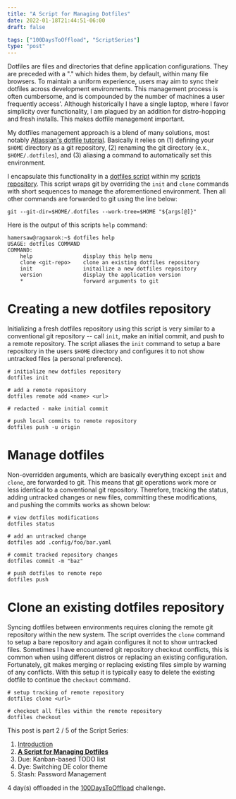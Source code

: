 ```yaml
---
title: "A Script for Managing Dotfiles"
date: 2022-01-18T21:44:51-06:00
draft: false

tags: ["100DaysToOffload", "ScriptSeries"]
type: "post"
---
```


Dotfiles are files and directories that define application configurations. They are preceded with a "." which hides them, by default, within many file browsers. To maintain a uniform experience, users may aim to sync their dotfiles across development environments. This management process is often cumbersome, and is compounded by the number of machines a user frequently access'. Although historically I have a single laptop, where I favor simplicity over functionality, I am plagued by an addition for distro-hopping and fresh installs. This makes dotfile management important.

My dotfiles management approach is a blend of many solutions, most notably [Atlassian's dotfile tutorial](https://www.atlassian.com/git/tutorials/dotfiles). Basically it relies on (1) defining your `$HOME` directory as a git repository, (2) renaming the git directory (e.x., `$HOME/.dotfiles`), and (3) aliasing a command to automatically set this environment.

I encapsulate this functionality in a [dotfiles script](https://github.com/hamersaw/scripts/blob/master/dotfiles) within my [scripts repository](https://github.com/hamersaw/scripts). This script wraps git by overriding the `init` and `clone` commands with short sequences to manage the aforementioned environment. Then all other commands are forwarded to git using the line below:
        
    git --git-dir=$HOME/.dotfiles --work-tree=$HOME "${args[@]}"

Here is the output of this scripts `help` command:

    hamersaw@ragnarok:~$ dotfiles help
    USAGE: dotfiles COMMAND
    COMMAND:
        help                display this help menu
        clone <git-repo>    clone an existing dotfiles repository
        init                initailize a new dotfiles repository
        version             display the application version
        *                   forward arguments to git

# Creating a new dotfiles repository
Initializing a fresh dotfiles repository using this script is very similar to a conventional git repository -- call `init`, make an initial commit, and push to a remote repository. The script aliases the `init` command to setup a bare repository in the users `$HOME` directory and configures it to not show untracked files (a personal preference). 

    # initialize new dotfiles repository
    dotfiles init

    # add a remote repository
    dotfiles remote add <name> <url>

    # redacted - make initial commit

    # push local commits to remote repository
    dotfiles push -u origin

# Manage dotfiles
Non-overridden arguments, which are basically everything except `init` and `clone`, are forwarded to git. This means that git operations work more or less identical to a conventional git repository. Therefore, tracking the status, adding untracked changes or new files, committing these modifications, and pushing the commits works as shown below:

    # view dotfiles modifications
    dotfiles status

    # add an untracked change
    dotfiles add .config/foo/bar.yaml

    # commit tracked repository changes
    dotfiles commit -m "baz"

    # push dotfiles to remote repo
    dotfiles push

# Clone an existing dotfiles repository
Syncing dotfiles between environments requires cloning the remote git repository within the new system. The script overrides the `clone` command to setup a bare repository and again configures it not to show untracked files. Sometimes I have encountered git repository checkout conflicts, this is common when using different distros or replacing an existing configuration. Fortunately, git makes merging or replacing existing files simple by warning of any conflicts. With this setup it is typically easy to delete the existing dotfile to continue the `checkout` command.

    # setup tracking of remote repository
    dotfiles clone <url>

    # checkout all files within the remote repository
    dotfiles checkout

This post is part 2 / 5 of the Script Series:
1. [Introduction](/posts/2022.01.14-introducing-script-series)
2. [**A Script for Managing Dotfiles**](/posts/2022.01.18-a-script-for-managing-dotfiles)
3. Due: Kanban-based TODO list
4. Dye: Switching DE color theme
5. Stash: Password Management

4 day(s) offloaded in the [100DaysToOffload](https://100daystooffload.com/) challenge.
